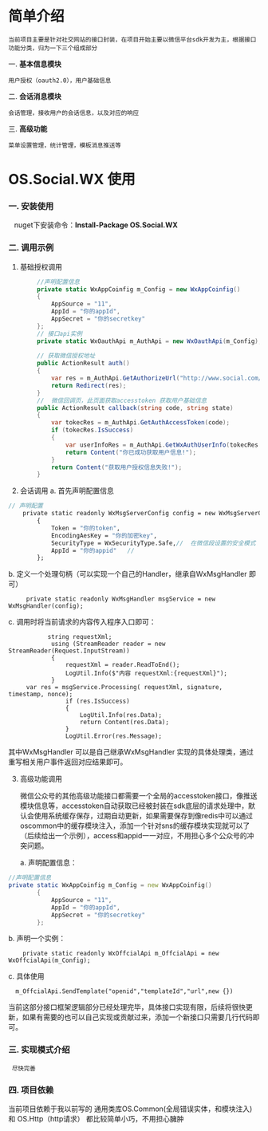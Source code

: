# 简单介绍
    当前项目主要是针对社交网站的接口封装，在项目开始主要以微信平台sdk开发为主，根据接口功能分类，归为一下三个组成部分
	
   一. **基本信息模块**  
   
   	用户授权（oauth2.0），用户基础信息
    
   二. **会话消息模块**

	会话管理，接收用户的会话信息，以及对应的响应

   三. **高级功能**

	菜单设置管理，统计管理，模板消息推送等
	
# OS.Social.WX 使用
### 一. 安装使用
   &nbsp;&nbsp;&nbsp;nuget下安装命令：**Install-Package OS.Social.WX**	
### 二. 调用示例
 1. 基础授权调用

``` cs
	    //声明配置信息
	    private static WxAppCoinfig m_Config = new WxAppCoinfig()
        {
            AppSource = "11",
            AppId = "你的appId",
            AppSecret = "你的secretkey"
        };
        // 接口api实例
        private static WxOauthApi m_AuthApi = new WxOauthApi(m_Config);
        
        // 获取微信授权地址
        public ActionResult auth()
        {
            var res = m_AuthApi.GetAuthorizeUrl("http://www.social.com/wxoauth/callback", AuthClientType.WxOffcial);
            return Redirect(res);
        }
        //  微信回调页，此页面获取accesstoken 获取用户基础信息
        public ActionResult callback(string code, string state)
        {
            var tokecRes = m_AuthApi.GetAuthAccessToken(code);
            if (tokecRes.IsSuccess)
            {
                var userInfoRes = m_AuthApi.GetWxAuthUserInfo(tokecRes.AccessToken, tokecRes.OpenId);
                return Content("你已成功获取用户信息!");
            }
            return Content("获取用户授权信息失败!");
        }
```


 	
 2. 会话调用
    a.  首先声明配置信息
``` protobuf
// 声明配置
	private static readonly WxMsgServerConfig config = new WxMsgServerConfig()
        {
            Token = "你的token",
            EncodingAesKey = "你的加密key",
            SecurityType = WxSecurityType.Safe,//  在微信段设置的安全模式
            AppId = "你的appid"   //  
        };
```
b. 定义一个处理句柄（可以实现一个自己的Handler，继承自WxMsgHandler 即可）
``` vbnet
     private static readonly WxMsgHandler msgService = new WxMsgHandler(config);
```
c. 调用时将当前请求的内容传入程序入口即可：
   

``` lasso
           string requestXml;
            using (StreamReader reader = new StreamReader(Request.InputStream))
            {
                requestXml = reader.ReadToEnd();
                LogUtil.Info($"内容 requestXml:{requestXml}");
            }
     var res = msgService.Processing( requestXml, signature, timestamp, nonce);
                if (res.IsSuccess)
                {
                    LogUtil.Info(res.Data);
                    return Content(res.Data);
                }
                LogUtil.Error(res.Message);
```


其中WxMsgHandler 可以是自己继承WxMsgHandler 实现的具体处理类，通过重写相关用户事件返回对应结果即可。

3. 高级功能调用
     
     微信公众号的其他高级功能接口都需要一个全局的accesstoken接口，像推送模块信息等，accesstoken自动获取已经被封装在sdk底层的请求处理中，默认会使用系统缓存保存，过期自动更新，如果需要保存到像redis中可以通过oscommon中的缓存模块注入，添加一个针对sns的缓存模块实现就可以了（后续给出一个示例），access和appid一一对应，不用担心多个公众号的冲突问题。
     
     a.  声明配置信息：

``` d
//声明配置信息
private static WxAppCoinfig m_Config = new WxAppCoinfig()
        {
            AppSource = "11",
            AppId = "你的appId",
            AppSecret = "你的secretkey"
        };
```


   
   b. 声明一个实例：
``` vbnet
    private static readonly WxOffcialApi m_OffcialApi = new WxOffcialApi(m_Config);
```

   c.  具体使用

``` stylus
  m_OffcialApi.SendTemplate("openid","templateId","url",new {})
```


当前这部分接口框架逻辑部分已经处理完毕，具体接口实现有限，后续将很快更新，如果有需要的也可以自己实现或贡献过来，添加一个新接口只需要几行代码即可。

### 三. 实现模式介绍
     尽快完善
     
### 四. 项目依赖
当前项目依赖于我以前写的  通用类库OS.Common(全局错误实体，和模块注入)  和  OS.Http（http请求）   都比较简单小巧，不用担心臃肿
